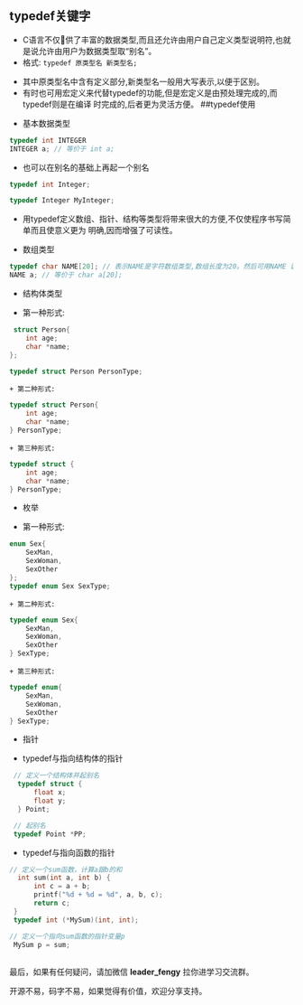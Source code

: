 ## typedef关键字

- C语言不仅􏰀供了丰富的数据类型,而且还允许由用户自己定义类型说明符,也就是说允许由用户为数据类型取“别名”。
- 格式: ```typedef 原类型名 新类型名;```

+ 其中原类型名中含有定义部分,新类型名一般用大写表示,以便于区别。
+ 有时也可用宏定义来代替typedef的功能,但是宏定义是由预处理完成的,而typedef则是在编译 时完成的,后者更为灵活方便。
  ##typedef使用

- 基本数据类型

```c
typedef int INTEGER
INTEGER a; // 等价于 int a;
```

- 也可以在别名的基础上再起一个别名

```c
typedef int Integer;

typedef Integer MyInteger;

```

- 用typedef定义数组、指针、结构等类型将带来很大的方便,不仅使程序书写简单而且使意义更为 明确,因而增强了可读性。

- 数组类型

```c
typedef char NAME[20]; // 表示NAME是字符数组类型,数组长度为20。然后可用NAME 说明变量,
NAME a; // 等价于 char a[20];
```

- 结构体类型

+ 第一种形式:

```c
 struct Person{
    int age;
    char *name;
};

typedef struct Person PersonType;
```

    + 第二种形式:

```c
typedef struct Person{
    int age;
    char *name;
} PersonType;
```

    + 第三种形式:

```c
typedef struct {
    int age;
    char *name;
} PersonType;
```

- 枚举

+ 第一种形式:

```c
enum Sex{
    SexMan,
    SexWoman,
    SexOther
};
typedef enum Sex SexType;
```

    + 第二种形式:

```c
typedef enum Sex{
    SexMan,
    SexWoman,
    SexOther
} SexType;
```

    + 第三种形式:

```c
typedef enum{
    SexMan,
    SexWoman,
    SexOther
} SexType;
```

- 指针

+ typedef与指向结构体的指针

```c
 // 定义一个结构体并起别名
  typedef struct {
      float x;
      float y;
  } Point;

 // 起别名
 typedef Point *PP;

```

+ typedef与指向函数的指针

```c
// 定义一个sum函数，计算a跟b的和
  int sum(int a, int b) {
      int c = a + b;
      printf("%d + %d = %d", a, b, c);
      return c;
 }
 typedef int (*MySum)(int, int);

// 定义一个指向sum函数的指针变量p
 MySum p = sum;
```

## 

最后，如果有任何疑问，请加微信 **leader_fengy** 拉你进学习交流群。

开源不易，码字不易，如果觉得有价值，欢迎分享支持。